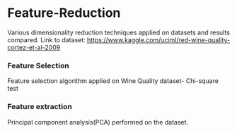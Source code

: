 # Feature-Reduction
Various dimensionality reduction techniques applied on datasets and results compared.
Link to dataset: https://www.kaggle.com/uciml/red-wine-quality-cortez-et-al-2009

### Feature Selection
Feature selection algorithm applied on Wine Quality dataset- Chi-square test

### Feature extraction
Principal component analysis(PCA) performed on the dataset.



